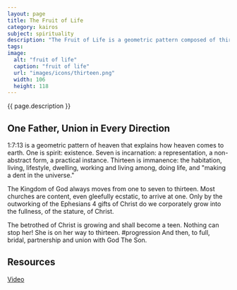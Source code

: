 ```yaml
---
layout: page
title: The Fruit of Life
category: kairos
subject: spirituality
description: "The Fruit of Life is a geometric pattern composed of thirteen circles. The circles actually represent spheres in a 3-dimensional pattern which are the female movements or elements of creation."
tags:
image:
  alt: "fruit of life"
  caption: "fruit of life"
  url: "images/icons/thirteen.png"
  width: 106
  height: 118
---
```


{{ page.description }}

## One Father, Union in Every Direction

1:7:13 is a geometric pattern of heaven that explains how heaven comes to earth.
One is spirit: existence.
Seven is incarnation: a representation, a non-abstract form, a practical instance.
Thirteen is immanence: the habitation, living, lifestyle,
dwelling, working and living among, doing life,
and "making a dent in the universe."

The Kingdom of God always moves from one to seven to thirteen.
Most churches are content, even gleefully ecstatic, to arrive at one.
Only by the outworking of the Ephesians 4 gifts of Christ do we
corporately grow into the fullness, of the stature, of Christ.

The betrothed of Christ is growing and shall become a teen.
Nothing can stop her! She is on her way to thirteen. #‎progression
And then, to full, bridal, partnership and union with God The Son.

## Resources

[Video](https://www.youtube.com/watch?v=uN7OpiKtfQ0/)
